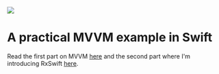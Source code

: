 ![](https://travis-ci.org/jurezove/mvvm-swift.svg?branch=master)

# A practical MVVM example in Swift
Read the first part on MVVM [here](http://candycode.io/a-practical-mvvm-example-in-swift-part-1/)
and the second part where I'm introducing RxSwift [here](http://candycode.io/a-practical-mvvm-example-in-swift-part-2/).
